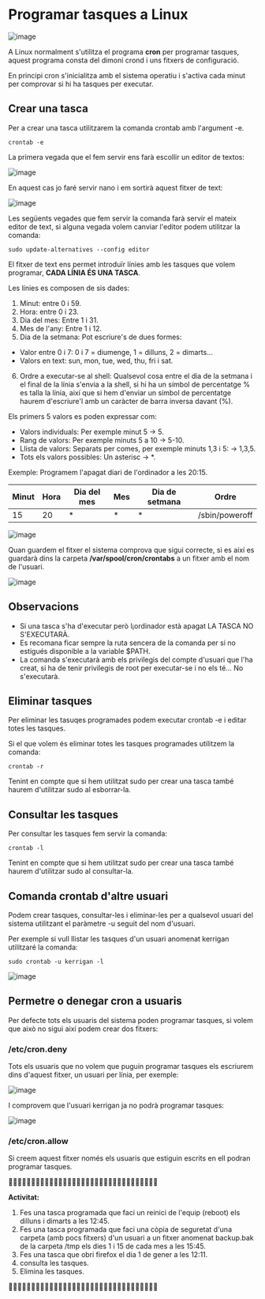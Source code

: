 # Programar tasques a Linux

![image](https://github.com/XaSaFa/MP04/assets/110727546/ff8ddfe4-f2ff-4050-8175-8398974e963c)

A Linux normalment s'utilitza el programa **cron** per programar tasques, aquest programa consta del dimoni crond i uns fitxers de configuració.

En principi cron s'inicialitza amb el sistema operatiu i s'activa cada minut per comprovar si hi ha tasques per executar.

## Crear una tasca

Per a crear una tasca utilitzarem la comanda crontab amb l'argument -e.

```
crontab -e
```

La primera vegada que el fem servir ens farà escollir un editor de textos:

![image](https://github.com/XaSaFa/MP04/assets/110727546/00d018b7-161e-4185-848d-5bbe530efcf3)

En aquest cas jo faré servir nano i em sortirà aquest fitxer de text:

![image](https://github.com/XaSaFa/MP04/assets/110727546/0ee5329e-09ec-49de-901d-131780e738f1)

Les següents vegades que fem servir la comanda farà servir el mateix editor de text, si alguna vegada volem canviar l'editor podem utilitzar la comanda:

```
sudo update-alternatives --config editor
```

El fitxer de text ens permet introduïr línies amb les tasques que volem programar, **CADA LÍNIA ÉS UNA TASCA**.

Les línies es composen de sis dades:

1. Minut: entre 0 i 59.
2. Hora: entre 0 i 23.
3. Dia del mes: Entre 1 i 31.
4. Mes de l'any: Entre 1 i 12.
5. Dia de la setmana: Pot escriure's de dues formes:
  - Valor entre 0 i 7: 0 i 7 = diumenge, 1 = dilluns, 2 = dimarts...
  - Valors en text: sun, mon, tue, wed, thu, fri i sat.    
6. Ordre a executar-se al shell: Qualsevol cosa entre el dia de la setmana i el final de la línia s'envia a la shell, si hi ha un símbol de percentatge % es talla la línia, així que si hem d'enviar un símbol de percentatge haurem d'escriure'l amb un caràcter de barra inversa davant (\%).

Els primers 5 valors es poden expressar com:

- Valors individuals: Per exemple minut 5 -> 5.
- Rang de valors: Per exemple minuts 5 a 10 -> 5-10.
- Llista de valors: Separats per comes, per exemple minuts 1,3 i 5: -> 1,3,5.
- Tots els valors possibles: Un asterisc -> *.

Exemple: Programem l'apagat diari de l'ordinador a les 20:15.

| Minut | Hora | Dia del mes | Mes | Dia de setmana | Ordre |
|----------|----------|----------|----------|----------|----------|
| 15    | 20   | *   | *    | *   | /sbin/poweroff   |

![image](https://github.com/XaSaFa/MP04/assets/110727546/e158755f-c9ef-486a-b5c1-cbf2f87c13fe)

Quan guardem el fitxer el sistema comprova que sigui correcte, si es així es guardarà dins la carpeta **/var/spool/cron/crontabs** a un fitxer amb el nom de l'usuari.

![image](https://github.com/XaSaFa/MP04/assets/110727546/3fa0de89-9980-4cb9-a954-46a51a268e24)


## Observacions

- Si una tasca s'ha d'executar però l¡ordinador està apagat LA TASCA NO S'EXECUTARÀ.
- Es recomana ficar sempre la ruta sencera de la comanda per si no estigués disponible a la variable $PATH.
- La comanda s'executarà amb els privilegis del compte d'usuari que l'ha creat, si ha de tenir privilegis de root per executar-se i no els té... No s'executarà.


## Eliminar tasques 

Per eliminar les tasuqes programades podem executar crontab -e i editar totes les tasques.

Si el que volem és eliminar totes les tasques programades utilitzem la comanda:

```
crontab -r
```

Tenint en compte que si hem utilitzat sudo per crear una tasca també haurem d'utilitzar sudo al esborrar-la.

## Consultar les tasques

Per consultar les tasques fem servir la comanda:

```
crontab -l
```

Tenint en compte que si hem utilitzat sudo per crear una tasca també haurem d'utilitzar sudo al consultar-la.

## Comanda crontab d'altre usuari

Podem crear tasques, consultar-les i eliminar-les per a qualsevol usuari del sistema utilitzant el paràmetre -u seguit del nom d'usuari.

Per exemple si vull llistar les tasques d'un usuari anomenat kerrigan utilitzaré la comanda:

```
sudo crontab -u kerrigan -l
```

![image](https://github.com/XaSaFa/MP04/assets/110727546/b25c1def-f74d-4c8d-a6b0-9def2128f2d0)

## Permetre o denegar cron a usuaris

Per defecte tots els usuaris del sistema poden programar tasques, si volem que això no sigui així podem crear dos fitxers:

### /etc/cron.deny

Tots els usuaris que no volem que puguin programar tasques els escriurem dins d'aquest fitxer, un usuari per línia, per exemple:

![image](https://github.com/XaSaFa/MP04/assets/110727546/7cc67f43-4e2b-4d5d-a5c4-73168574c919)

I comprovem que l'usuari kerrigan ja no podrà programar tasques:

![image](https://github.com/XaSaFa/MP04/assets/110727546/f46ba791-16be-42a3-b8f1-20793fd990e2)

### /etc/cron.allow

Si creem aquest fitxer només els usuaris que estiguin escrits en ell podran programar tasques.

🔎🔎🔎🔎🔎🔎🔎🔎🔎🔎🔎🔎🔎🔎🔎🔎🔎🔎🔎🔎🔎🔎🔎🔎🔎🔎🔎🔎🔎🔎🔎🔎🔎

**Activitat:**

1. Fes una tasca programada que faci un reinici de l'equip (reboot) els dilluns i dimarts a les 12:45.
2. Fes una tasca programada que faci una còpia de seguretat d'una carpeta (amb pocs fitxers) d'un usuari a un fitxer anomenat backup.bak de la carpeta /tmp els dies 1 i 15 de cada mes a les 15:45.
3. Fes una tasca que obri firefox el dia 1 de gener a les 12:11.
4. consulta les tasques.
5. Elimina les tasques.

🔎🔎🔎🔎🔎🔎🔎🔎🔎🔎🔎🔎🔎🔎🔎🔎🔎🔎🔎🔎🔎🔎🔎🔎🔎🔎🔎🔎🔎🔎🔎🔎🔎



